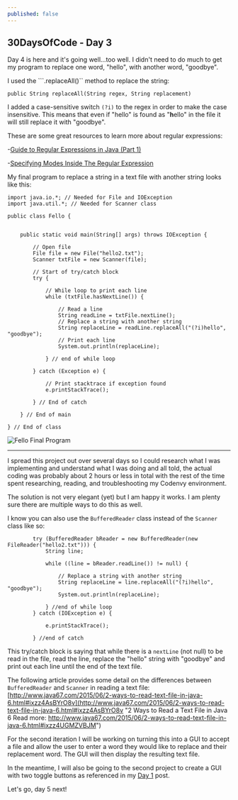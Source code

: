```yaml
---
published: false
---
```

## 30DaysOfCode - Day 3

Day 4 is here and it's going well...too well. I didn't need to do much to get my program to replace one word, "hello", with another word, "goodbye". 

I used the ```.replaceAll()`` method to replace the string:

```public String replaceAll(String regex, String replacement)``` 

I added a case-sensitive switch ```(?i)``` to the regex in order to make the case insensitive. This means that even if "hello" is found as "**h**ello" in the file it will still replace it with "goodbye". 

These are some great resources to learn more about regular expressions:

-[Guide to Regular Expressions in Java (Part 1)](http://www.ocpsoft.org/opensource/guide-to-regular-expressions-in-java-part-1/ "Guide to Regular Expressions in Java (Part 1)")

-[Specifying Modes Inside The Regular Expression](http://www.regular-expressions.info/modifiers.html "Specifying Modes Inside The Regular Expression")

My final program to replace a string in a text file with another string looks like this:

```
import java.io.*; // Needed for File and IOException
import java.util.*; // Needed for Scanner class

public class Fello {


    public static void main(String[] args) throws IOException {

        // Open file
        File file = new File("hello2.txt");
        Scanner txtFile = new Scanner(file);

		// Start of try/catch block
        try {

            // While loop to print each line
            while (txtFile.hasNextLine()) {

                // Read a line
                String readLine = txtFile.nextLine();
                // Replace a string with another string
                String replaceLine = readLine.replaceAll("(?i)hello", "goodbye");
                // Print each line
                System.out.println(replaceLine);

            } // end of while loop

        } catch (Exception e) {

            // Print stacktrace if exception found
            e.printStackTrace();

        } // End of catch

    } // End of main

} // End of class

```
![Fello Final Program](https://raw.githubusercontent.com/seerocode/seerocode.github.io/master/_posts/Fello--FinalProgram.PNG)

----------------------

I spread this project out over several days so I could research what I was implementing and understand what I was doing and all told, the actual coding was probably about 2 hours or less in total with the rest of the time spent researching, reading, and troubleshooting my Codenvy environment. 

The solution is not very elegant (yet) but I am happy it works. I am plenty sure there are multiple ways to do this as well. 

I know you can also use the ```BufferedReader``` class instead of the ```Scanner``` class like so:

```
        try (BufferedReader bReader = new BufferedReader(new FileReader("hello2.txt"))) {
            String line;

            while ((line = bReader.readLine()) != null) {

                // Replace a string with another string
                String replaceLine = line.replaceAll("(?i)hello", "goodbye");
                System.out.println(replaceLine);

            } //end of while loop
        } catch (IOException e) {

            e.printStackTrace();

        } //end of catch
```
This try/catch block is saying that while there is a ```nextLine``` (not null) to be read in the file, read the line, replace the "hello" string with "goodbye" and print out each line until the end of the text file.

The following article provides some detail on the differences between ```BufferedReader``` and ```Scanner``` in reading a text file: [http://www.java67.com/2015/06/2-ways-to-read-text-file-in-java-6.html#ixzz4AsBYrO8v](http://www.java67.com/2015/06/2-ways-to-read-text-file-in-java-6.html#ixzz4AsBYrO8v "2 Ways to Read a Text File in Java 6  Read more: http://www.java67.com/2015/06/2-ways-to-read-text-file-in-java-6.html#ixzz4UGMZVBJM")

For the second iteration I will be working on turning this into a GUI to accept a file and allow the user to enter a word they would like to replace and their replacement word. The GUI will then display the resulting text file. 

In the meantime, I will also be going to the second project to create a GUI with two toggle buttons as referenced in my [Day 1](https://seerocode.github.io/Code-Challenge-Day-1/ "Day 1") post.

Let's go, day 5 next!

